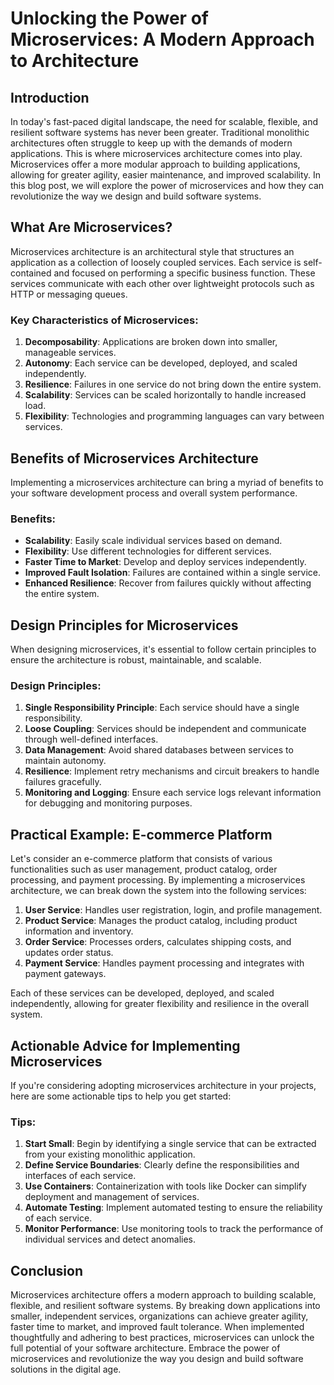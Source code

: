 # Unlocking the Power of Microservices: A Modern Approach to Architecture

## Introduction

In today's fast-paced digital landscape, the need for scalable, flexible, and resilient software systems has never been greater. Traditional monolithic architectures often struggle to keep up with the demands of modern applications. This is where microservices architecture comes into play. Microservices offer a more modular approach to building applications, allowing for greater agility, easier maintenance, and improved scalability. In this blog post, we will explore the power of microservices and how they can revolutionize the way we design and build software systems.

## What Are Microservices?

Microservices architecture is an architectural style that structures an application as a collection of loosely coupled services. Each service is self-contained and focused on performing a specific business function. These services communicate with each other over lightweight protocols such as HTTP or messaging queues.

### Key Characteristics of Microservices:
1. **Decomposability**: Applications are broken down into smaller, manageable services.
2. **Autonomy**: Each service can be developed, deployed, and scaled independently.
3. **Resilience**: Failures in one service do not bring down the entire system.
4. **Scalability**: Services can be scaled horizontally to handle increased load.
5. **Flexibility**: Technologies and programming languages can vary between services.

## Benefits of Microservices Architecture

Implementing a microservices architecture can bring a myriad of benefits to your software development process and overall system performance.

### Benefits:
- **Scalability**: Easily scale individual services based on demand.
- **Flexibility**: Use different technologies for different services.
- **Faster Time to Market**: Develop and deploy services independently.
- **Improved Fault Isolation**: Failures are contained within a single service.
- **Enhanced Resilience**: Recover from failures quickly without affecting the entire system.

## Design Principles for Microservices

When designing microservices, it's essential to follow certain principles to ensure the architecture is robust, maintainable, and scalable.

### Design Principles:
1. **Single Responsibility Principle**: Each service should have a single responsibility.
2. **Loose Coupling**: Services should be independent and communicate through well-defined interfaces.
3. **Data Management**: Avoid shared databases between services to maintain autonomy.
4. **Resilience**: Implement retry mechanisms and circuit breakers to handle failures gracefully.
5. **Monitoring and Logging**: Ensure each service logs relevant information for debugging and monitoring purposes.

## Practical Example: E-commerce Platform

Let's consider an e-commerce platform that consists of various functionalities such as user management, product catalog, order processing, and payment processing. By implementing a microservices architecture, we can break down the system into the following services:

1. **User Service**: Handles user registration, login, and profile management.
2. **Product Service**: Manages the product catalog, including product information and inventory.
3. **Order Service**: Processes orders, calculates shipping costs, and updates order status.
4. **Payment Service**: Handles payment processing and integrates with payment gateways.

Each of these services can be developed, deployed, and scaled independently, allowing for greater flexibility and resilience in the overall system.

## Actionable Advice for Implementing Microservices

If you're considering adopting microservices architecture in your projects, here are some actionable tips to help you get started:

### Tips:
1. **Start Small**: Begin by identifying a single service that can be extracted from your existing monolithic application.
2. **Define Service Boundaries**: Clearly define the responsibilities and interfaces of each service.
3. **Use Containers**: Containerization with tools like Docker can simplify deployment and management of services.
4. **Automate Testing**: Implement automated testing to ensure the reliability of each service.
5. **Monitor Performance**: Use monitoring tools to track the performance of individual services and detect anomalies.

## Conclusion

Microservices architecture offers a modern approach to building scalable, flexible, and resilient software systems. By breaking down applications into smaller, independent services, organizations can achieve greater agility, faster time to market, and improved fault tolerance. When implemented thoughtfully and adhering to best practices, microservices can unlock the full potential of your software architecture. Embrace the power of microservices and revolutionize the way you design and build software solutions in the digital age.